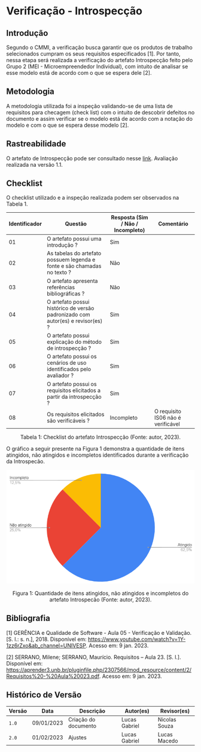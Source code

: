 # Verificação - Introspecção

## Introdução

Segundo o CMMI, a verificação busca garantir que os produtos de trabalho selecionados cumpram os seus requisitos especificados [1]. Por tanto, nessa etapa será realizada a verificação do artefato Introspecção feito pelo Grupo 2 (MEI - Microempreendedor Individual), com intuito de analisar se esse modelo está de acordo com o que se espera dele [2].

## Metodologia

A metodologia utilizada foi a inspeção validando-se de uma lista de requisitos para checagem (check list) com o intuito de descobrir defeitos no documento e assim verificar se o modelo está de acordo com a notação do modelo e com o que se espera desse modelo [2].

## Rastreabilidade

O artefato de Introspecção pode ser consultado nesse [link](https://requisitos-de-software.github.io/2022.2-MEI/Elicitacao/Introspeccao/). Avaliação realizada na versão 1.1.

## Checklist

O checklist utilizado e a inspeção realizada podem ser observados na Tabela 1.

| Identificador | Questão                                                                         | Resposta (Sim / Não / Incompleto) | Comentário                         |
| ------------- | ------------------------------------------------------------------------------- | --------------------------------- | ---------------------------------- |
| 01            | O artefato possui uma introdução ?                                              | Sim                               |                                    |
| 02            | As tabelas do artefato possuem legenda e fonte e são chamadas no texto ?        | Não                               |                                    |
| 03            | O artefato apresenta referências bibliográficas ?                               | Não                               |                                    |
| 04            | O artefato possui histórico de versão padronizado com autor(es) e revisor(es) ? | Sim                               |                                    |
| 05            | O artefato possui explicação do método de introspecção ?                        | Sim                               |                                    |
| 06            | O artefato possui os cenários de uso identificados pelo avaliador ?             | Sim                               |                                    |
| 07            | O artefato possui os requisitos elicitados a partir da introspecção ?           | Sim                               |                                    |
| 08            | Os requisitos elicitados são verificáveis ?                                     | Incompleto                        | O requisito IS06 não é verificável |

<div style="text-align: center">
<p> Tabela 1: Checklist do artefato Introspecção (Fonte: autor, 2023).</p>
</div>


O gráfico a seguir presente na Figura 1 demonstra a quantidade de itens atingidos, não atingidos e incompletos identificados durante a verificação da Introspecão.

![image](images/grafico_introspeccao.png)
<div style="text-align: center">
<p> Figura 1: Quantidade de itens atingidos, não atingidos e incompletos do artefato Introspecão (Fonte: autor, 2023).</p>
</div>

## Bibliografia

[1] GERÊNCIA e Qualidade de Software - Aula 05 - Verificação e Validação. [S. l.: s. n.], 2018. Disponível em: <https://www.youtube.com/watch?v=1Y-1zz6rZxo&ab_channel=UNIVESP>. Acesso em: 9 jan. 2023.

[2] SERRANO, Milene; SERRANO, Maurício. Requisitos – Aula 23. [S. l.]. Disponível em: <https://aprender3.unb.br/pluginfile.php/2307566/mod_resource/content/2/Requisitos%20-%20Aula%20023.pdf>. Acesso em: 9 jan. 2023.

## Histórico de Versão

| Versão | Data       | Descrição            | Autor(es)     | Revisor(es)   |
| ------ | ---------- | -------------------- | ------------- | ------------- |
| `1.0`  | 09/01/2023 | Criação do documento | Lucas Gabriel | Nicolas Souza |
| `2.0`  | 01/02/2023 | Ajustes              | Lucas Gabriel | Lucas Macedo  |
